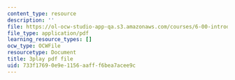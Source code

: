```yaml
---
content_type: resource
description: ''
file: https://ol-ocw-studio-app-qa.s3.amazonaws.com/courses/6-00-introduction-to-computer-science-and-programming-fall-2008/733f17690e9e1156aafff6bea7acee9c_SXR9CDof7qw.pdf
file_type: application/pdf
learning_resource_types: []
ocw_type: OCWFile
resourcetype: Document
title: 3play pdf file
uid: 733f1769-0e9e-1156-aaff-f6bea7acee9c
---
```

